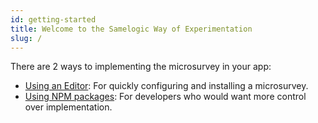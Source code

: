 ```yaml
---
id: getting-started
title: Welcome to the Samelogic Way of Experimentation
slug: /
---
```


There are 2 ways to implementing the microsurvey in your app:

- [Using an Editor](microsurvey/product/getting-started.md): For quickly configuring and installing a microsurvey.
- [Using NPM packages](microsurvey/library/getting-started.md): For developers who would want more control over implementation.
